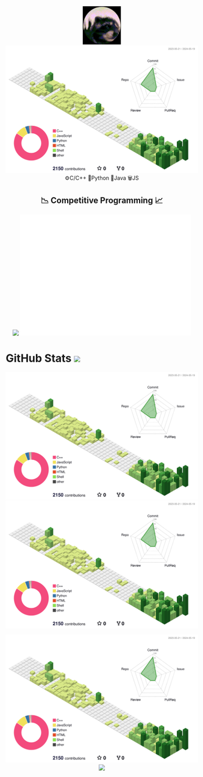 <div align="center">
  	<img src="/experiment/giphy.gif" alt="Hi" width="100" />
	<div align="center">

<picture>
  <source media="(prefers-color-scheme: dark)" srcset="https://readme-typing-svg.demolab.com?font=Fira+Code&weight=900&size=25&pause=1000&color=0EF7F4&center=true&vCenter=true&random=false&width=435&lines=Engineer;I+write+Bugs!;Explore+What+I've+Build;They+say+I'm+Introvert">
  <source media="(prefers-color-scheme: light)" srcset="https://readme-typing-svg.demolab.com?font=Fira+Code&weight=900&size=21&pause=1000&color=34F700&center=true&vCenter=true&random=false&width=435&lines=Engineer;I+write+Bugs!;Explore+What+I've+Build;They+say+I'm+Introvert">
  <img alt="GitHub Profile Image" src="/profile-3d-contrib/profile-green-animate.svg">
</picture>
</div>
	<div> ⚙️C/C++  🐍Python  👾Java  🗑️JS </div>

</div>
<div align="center"><b><h2>📉 Competitive Programming 📈</h2></b></div>
<p align="middle">
   <a href="https://leetcode.com/u/raoxaman/" target="_blank" rel="noopener noreferrer">
<img height="315em" src="https://leetcard.jacoblin.cool/raoxaman?theme=dark&font=Duru%20Sans&ext=contest&border=0&radius=13" /></a>
	   <a href="https://codeforces.com/profile/amanloves69" target="_blank" rel="noopener noreferrer">
<img height="317em" src="https://raw.githubusercontent.com/amanraox/cp-statistics/main/output/light_card.svg#gh-dark-mode-only" /></a>

</p>

<!--
<img height="317em" src="https://raw.githubusercontent.com/amanraox/cp-statistics/main/output/light_card.svg#gh-dark-mode-only" />
<p style="width: 300px;">
<picture>
  <source media="(prefers-color-scheme: dark)" srcset="https://leetcard.jacoblin.cool/raoxaman?theme=light&font=Karma&ext=contest">
</picture>

<picture>
  <source media="(prefers-color-scheme: dark)" srcset="https://raw.githubusercontent.com/sudiptob2/cf-stats/main/output/light_card.svg">
  <img alt="GitHub Profile Image" src="https://raw.githubusercontent.com/sudiptob2/cf-stats/main/output/light_card.svg" width="400">
</picture>
<picture>
  <source media="(prefers-color-scheme: dark)" srcset="https://raw.githubusercontent.com/sudiptob2/cf-stats/main/output/light_card.svg">
  <img alt="GitHub Profile Image" src="https://skillicons.dev/icons?i=java,nodejs&theme=light">
</picture>
</p>
-->


# GitHub Stats <img src = "https://media2.giphy.com/media/MIGbtLZoVjbl0bYbAd/giphy.gif?cid=ecf05e47aesxaltjbkcl14elm14io1ph1oj1i3buk2388c21&rid=giphy.gif&ct=s" width =40px>
<picture>
  <source media="(prefers-color-scheme: dark)" srcset="/profile-3d-contrib/profile-night-view.svg">
  <source media="(prefers-color-scheme: light)" srcset="/profile-3d-contrib/profile-green-animate.svg">
  <img alt="GitHub Profile Image" src="/profile-3d-contrib/profile-green-animate.svg">
</picture>
 <!-- <img src="/profile-3d-contrib/profile-green-animate.svg" alt="Hi" /> 
 rel="noopener noreferrer"
 -->
 
 <div align="center">
 <picture>
  <source media="(prefers-color-scheme: dark)" srcset="http://github-profile-summary-cards.vercel.app/api/cards/profile-details?username=amanraox&theme=2077">
  <source media="(prefers-color-scheme: light)" srcset="http://github-profile-summary-cards.vercel.app/api/cards/profile-details?username=amanraox&theme=github">
  <img alt="GitHub Profile Image" src="/profile-3d-contrib/profile-green-animate.svg">
</picture>
 </div>
 <!--
<div style="width: 50%; margin: 0 auto;">
            <picture>
                <source media="(prefers-color-scheme: dark)" srcset="https://leetcard.jacoblin.cool/raoxaman?theme=dark">
  		<source media="(prefers-color-scheme: light)" srcset="https://leetcard.jacoblin.cool/raoxaman?theme=light">
                <img src="image1-light.jpg" alt="Image 1" style="width: 100%; height: auto;">
            </picture>
</div>
<div style="width: 50%; margin-left: auto;">
            <picture>
                <source media="(prefers-color-scheme: dark)" srcset="/asset/spotifyd.svg">
  		<source media="(prefers-color-scheme: light)" srcset="/asset/spotifyd.svg">
                <img src="image2-light.jpg" alt="Image 2" style="width: 100%; height: auto;">
            </picture>
</div>				-->

<p align="middle">
   <a href="https://open.spotify.com/album/3pFzzo6Z1oD7qaxk4DBJpY?si=KhZeMgEORZivgn9SKuw8eQ" target="_blank" rel="noopener noreferrer">
	  <picture>
  <source media="(prefers-color-scheme: light)" srcset="/asset/spotifyl.svg">
		  <source media="(prefers-color-scheme: dark)" srcset="/asset/spotifyd.svg">
  <img alt="GitHub Profile Image" src="/profile-3d-contrib/profile-green-animate.svg">
</picture>
  </a>
<picture>
  <source media="(prefers-color-scheme: light)" srcset="https://readme-jokes.vercel.app/api?bgColor=%23ffffff&textColor=%23ffffff&aColor=%2300ff1a&borderColor=%2300f2ff">
	<source media="(prefers-color-scheme: dark)" srcset="https://readme-jokes.vercel.app/api?bgColor=%23000000&textColor=%23ffffff&aColor=%2300ff1a&borderColor=%2300f2ff">
<img src="https://readme-jokes.vercel.app/api?bgColor=%23ffffff&textColor=%23ffffff&aColor=%2300ff1a&borderColor=%2300f2ff"style="vertical-align: middle;" />
</picture>
</p>
